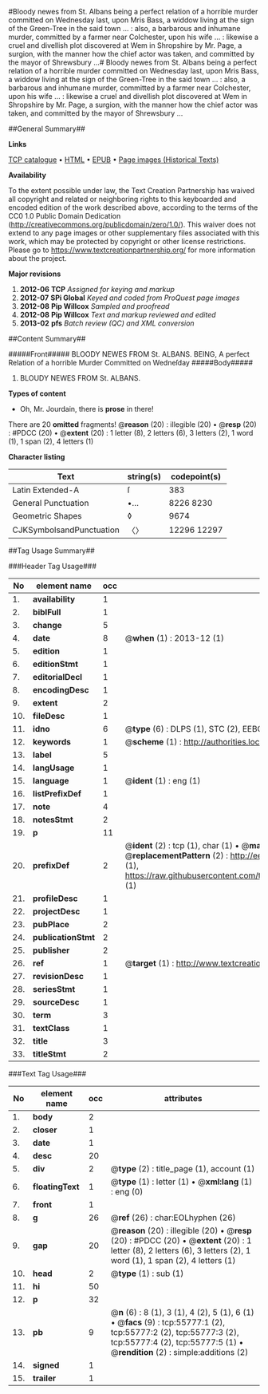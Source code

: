 #Bloody newes from St. Albans being a perfect relation of a horrible murder committed on Wednesday last, upon Mris Bass, a widdow living at the sign of the Green-Tree in the said town ... : also, a barbarous and inhumane murder, committed by a farmer near Colchester, upon his wife ... : likewise a cruel and divellish plot discovered at Wem in Shropshire by Mr. Page, a surgion, with the manner how the chief actor was taken, and committed by the mayor of Shrewsbury ...#
Bloody newes from St. Albans being a perfect relation of a horrible murder committed on Wednesday last, upon Mris Bass, a widdow living at the sign of the Green-Tree in the said town ... : also, a barbarous and inhumane murder, committed by a farmer near Colchester, upon his wife ... : likewise a cruel and divellish plot discovered at Wem in Shropshire by Mr. Page, a surgion, with the manner how the chief actor was taken, and committed by the mayor of Shrewsbury ...

##General Summary##

**Links**

[TCP catalogue](http://www.ota.ox.ac.uk/tcp/)  • 
[HTML](http://tei.it.ox.ac.uk/tcp/Texts-HTML/free/A28/A28421.html)  • 
[EPUB](http://tei.it.ox.ac.uk/tcp/Texts-EPUB/free/A28/A28421.epub) • 
[Page images (Historical Texts)](https://historicaltexts.jisc.ac.uk/eebo-12185598e)

**Availability**

To the extent possible under law, the Text Creation Partnership has waived all copyright and related or neighboring rights to this keyboarded and encoded edition of the work described above, according to the terms of the CC0 1.0 Public Domain Dedication (http://creativecommons.org/publicdomain/zero/1.0/). This waiver does not extend to any page images or other supplementary files associated with this work, which may be protected by copyright or other license restrictions. Please go to https://www.textcreationpartnership.org/ for more information about the project.

**Major revisions**

1. __2012-06__ __TCP__ *Assigned for keying and markup*
1. __2012-07__ __SPi Global__ *Keyed and coded from ProQuest page images*
1. __2012-08__ __Pip Willcox__ *Sampled and proofread*
1. __2012-08__ __Pip Willcox__ *Text and markup reviewed and edited*
1. __2013-02__ __pfs__ *Batch review (QC) and XML conversion*

##Content Summary##

#####Front#####
BLOODY NEWES FROM St. ALBANS. BEING, A perfect Relation of a horrible Murder Committed on Wedneſday 
#####Body#####

1. BLOUDY NEWES FROM St. ALBANS.

**Types of content**

  * Oh, Mr. Jourdain, there is **prose** in there!

There are 20 **omitted** fragments! 
 @__reason__ (20) : illegible (20)  •  @__resp__ (20) : #PDCC (20)  •  @__extent__ (20) : 1 letter (8), 2 letters (6), 3 letters (2), 1 word (1), 1 span (2), 4 letters (1)

**Character listing**


|Text|string(s)|codepoint(s)|
|---|---|---|
|Latin Extended-A|ſ|383|
|General Punctuation|•…|8226 8230|
|Geometric Shapes|◊|9674|
|CJKSymbolsandPunctuation|〈〉|12296 12297|

##Tag Usage Summary##

###Header Tag Usage###

|No|element name|occ|attributes|
|---|---|---|---|
|1.|__availability__|1||
|2.|__biblFull__|1||
|3.|__change__|5||
|4.|__date__|8| @__when__ (1) : 2013-12 (1)|
|5.|__edition__|1||
|6.|__editionStmt__|1||
|7.|__editorialDecl__|1||
|8.|__encodingDesc__|1||
|9.|__extent__|2||
|10.|__fileDesc__|1||
|11.|__idno__|6| @__type__ (6) : DLPS (1), STC (2), EEBO-CITATION (1), OCLC (1), VID (1)|
|12.|__keywords__|1| @__scheme__ (1) : http://authorities.loc.gov/ (1)|
|13.|__label__|5||
|14.|__langUsage__|1||
|15.|__language__|1| @__ident__ (1) : eng (1)|
|16.|__listPrefixDef__|1||
|17.|__note__|4||
|18.|__notesStmt__|2||
|19.|__p__|11||
|20.|__prefixDef__|2| @__ident__ (2) : tcp (1), char (1)  •  @__matchPattern__ (2) : ([0-9\-]+):([0-9IVX]+) (1), (.+) (1)  •  @__replacementPattern__ (2) : http://eebo.chadwyck.com/downloadtiff?vid=$1&page=$2 (1), https://raw.githubusercontent.com/textcreationpartnership/Texts/master/tcpchars.xml#$1 (1)|
|21.|__profileDesc__|1||
|22.|__projectDesc__|1||
|23.|__pubPlace__|2||
|24.|__publicationStmt__|2||
|25.|__publisher__|2||
|26.|__ref__|1| @__target__ (1) : http://www.textcreationpartnership.org/docs/. (1)|
|27.|__revisionDesc__|1||
|28.|__seriesStmt__|1||
|29.|__sourceDesc__|1||
|30.|__term__|3||
|31.|__textClass__|1||
|32.|__title__|3||
|33.|__titleStmt__|2||


###Text Tag Usage###

|No|element name|occ|attributes|
|---|---|---|---|
|1.|__body__|2||
|2.|__closer__|1||
|3.|__date__|1||
|4.|__desc__|20||
|5.|__div__|2| @__type__ (2) : title_page (1), account (1)|
|6.|__floatingText__|1| @__type__ (1) : letter (1)  •  @__xml:lang__ (1) : eng (0)|
|7.|__front__|1||
|8.|__g__|26| @__ref__ (26) : char:EOLhyphen (26)|
|9.|__gap__|20| @__reason__ (20) : illegible (20)  •  @__resp__ (20) : #PDCC (20)  •  @__extent__ (20) : 1 letter (8), 2 letters (6), 3 letters (2), 1 word (1), 1 span (2), 4 letters (1)|
|10.|__head__|2| @__type__ (1) : sub (1)|
|11.|__hi__|50||
|12.|__p__|32||
|13.|__pb__|9| @__n__ (6) : 8 (1), 3 (1), 4 (2), 5 (1), 6 (1)  •  @__facs__ (9) : tcp:55777:1 (2), tcp:55777:2 (2), tcp:55777:3 (2), tcp:55777:4 (2), tcp:55777:5 (1)  •  @__rendition__ (2) : simple:additions (2)|
|14.|__signed__|1||
|15.|__trailer__|1||
